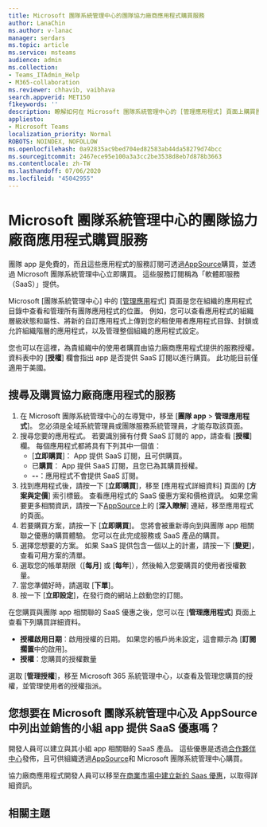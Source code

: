 ```yaml
---
title: Microsoft 團隊系統管理中心的團隊協力廠商應用程式購買服務
author: LanaChin
ms.author: v-lanac
manager: serdars
ms.topic: article
ms.service: msteams
audience: admin
ms.collection:
- Teams_ITAdmin_Help
- M365-collaboration
ms.reviewer: chhavib, vaibhava
search.appverid: MET150
f1keywords: ''
description: 瞭解如何在 Microsoft 團隊系統管理中心的 [管理應用程式] 頁面上購買團隊協力廠商應用程式的服務
appliesto:
- Microsoft Teams
localization_priority: Normal
ROBOTS: NOINDEX, NOFOLLOW
ms.openlocfilehash: 0a92835ac9bed704ed82583ab44da58279d74bcc
ms.sourcegitcommit: 2467ece95e100a3a3cc2be3538d8eb7d878b3663
ms.contentlocale: zh-TW
ms.lasthandoff: 07/06/2020
ms.locfileid: "45042955"
---
```

<a name="purchase-services-for-teams-third-party-apps-in-the-microsoft-teams-admin-center"></a>Microsoft 團隊系統管理中心的團隊協力廠商應用程式購買服務
======================================================

團隊 app 是免費的，而且這些應用程式的服務訂閱可透過[AppSource](https://appsource.microsoft.com/)購買，並透過 Microsoft 團隊系統管理中心立即購買。 這些服務訂閱稱為「軟體即服務（SaaS）」提供。

Microsoft [團隊系統管理中心] 中的 [[管理應用](manage-apps.md)程式] 頁面是您在組織的應用程式目錄中查看和管理所有團隊應用程式的位置。 例如，您可以查看應用程式的組織層級狀態和屬性、將新的自訂應用程式上傳到您的租使用者應用程式目錄、封鎖或允許組織階層的應用程式，以及管理整個組織的應用程式設定。

您也可以在這裡，為貴組織中的使用者購買由協力廠商應用程式提供的服務授權。 資料表中的 [**授權**] 欄會指出 app 是否提供 SaaS 訂閱以進行購買。 此功能目前僅適用于美國。

## <a name="search-for-and-purchase-services-for-a-third-party-app"></a>搜尋及購買協力廠商應用程式的服務

1. 在 Microsoft 團隊系統管理中心的左導覽中，移至 [**團隊 app**  >  **管理應用程式**]。 您必須是全域系統管理員或團隊服務系統管理員，才能存取該頁面。
2. 搜尋您要的應用程式。 若要識別擁有付費 SaaS 訂閱的 app，請查看 [**授權**] 欄。 每個應用程式都將具有下列其中一個值：
    - [**立即購買**]： App 提供 SaaS 訂閱，且可供購買。  
    - 已**購買**： App 提供 SaaS 訂閱，且您已為其購買授權。
    - **--**：應用程式不會提供 SaaS 訂閱。
3. 找到應用程式後，請按一下 [**立即購買**]，移至 [應用程式詳細資料] 頁面的 [**方案與定價**] 索引標籤。 查看應用程式的 SaaS 優惠方案和價格資訊。 如果您需要更多相關資訊，請按一下[AppSource](https://appsource.microsoft.com/)上的 [**深入瞭解**] 連結，移至應用程式的頁面。  
4. 若要購買方案，請按一下 [**立即購買**]。 您將會被重新導向到與團隊 app 相關聯之優惠的購買體驗。 您可以在此完成服務或 SaaS 產品的購買。
5. 選擇您想要的方案。 如果 SaaS 提供包含一個以上的計畫，請按一下 [**變更**]，查看可用方案的清單。
6. 選取您的帳單期限（[**每月**] 或 [**每年**]），然後輸入您要購買的使用者授權數量。
7. 當您準備好時，請選取 [**下單**]。
8. 按一下 [**立即設定**]，在發行商的網站上啟動您的訂閱。

在您購買與團隊 app 相關聯的 SaaS 優惠之後，您可以在 [**管理應用程式**] 頁面上查看下列購買詳細資料。

- **授權啟用日期**：啟用授權的日期。 如果您的帳戶尚未設定，這會顯示為 [**訂閱擱置**中的啟用]。
- **授權**：您購買的授權數量

選取 [**管理授權**]，移至 Microsoft 365 系統管理中心，以查看及管理您購買的授權，並管理使用者的授權指派。

## <a name="have-a-saas-offer-for-a-teams-app-that-you-want-to-list-and-sell-in-the-microsoft-teams-admin-center-and-appsource"></a>您想要在 Microsoft 團隊系統管理中心及 AppSource 中列出並銷售的小組 app 提供 SaaS 優惠嗎？

開發人員可以建立與其小組 app 相關聯的 SaaS 產品。 這些優惠是透過[合作夥伴中心](https://partner.microsoft.com)發佈，且可供組織透過[AppSource](https://appsource.microsoft.com/)和 Microsoft 團隊系統管理中心購買。
 
協力廠商應用程式開發人員可以移至[在商業市場中建立新的 Saas 優惠](https://docs.microsoft.com/azure/marketplace/partner-center-portal/create-new-saas-offer)，以取得詳細資訊。

## <a name="related-topics"></a>相關主題


